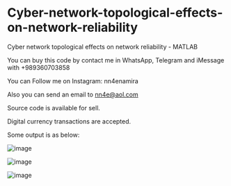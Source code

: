 # Cyber-network-topological-effects-on-network-reliability
Cyber ​​network topological effects on network reliability - MATLAB 

You can buy this code by contact me in WhatsApp, Telegram and iMessage with +989360703858

You can Follow me on Instagram: nn4enamira

Also you can send an email to nn4e@aol.com

Source code is available for sell.

Digital currency transactions are accepted.

Some output is as below:

![image](https://github.com/user-attachments/assets/d3195d8b-76a1-4e67-8d36-e9cde3fcbecb)

![image](https://github.com/user-attachments/assets/b93b9a3f-f22b-462b-80cc-9119b161befa)

![image](https://github.com/user-attachments/assets/a0196e22-2067-423f-b743-4f4513587c5b)



